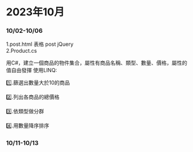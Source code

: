 # 2023年10月
<h3>10/02-10/06</h3>
<div>
1.post.html 表格 post
 jQuery
</div>
<div>
2.Product.cs
</div>
 
用C#，建立一個商品的物件集合，屬性有商品名稱、類型、數量、價格，屬性的值自由發揮
使用LINQ:
  
1️⃣.篩選出數量大於10的商品

2️⃣.列出各商品的總價格

3️⃣.依類型做分群

4️⃣.用數量降序排序
<h3>10/11-10/13</h3>

